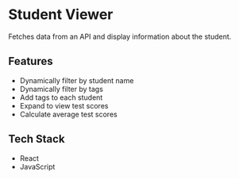 # Student Viewer
Fetches data from an API and display information about the student.

## Features
- Dynamically filter by student name
- Dynamically filter by tags
- Add tags to each student
- Expand to view test scores
- Calculate average test scores

## Tech Stack
- React
- JavaScript
